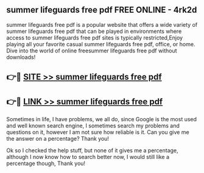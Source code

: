 ## summer lifeguards free pdf FREE ONLINE - 4rk2d

summer lifeguards free pdf is a popular website that offers a wide variety of summer lifeguards free pdf that can be played in environments where access to summer lifeguards free pdf sites is typically restricted,Enjoy playing all your favorite casual summer lifeguards free pdf, office, or home. Dive into the world of online freesummer lifeguards free pdf without downloads!

## 👉🔴 [SITE >> summer lifeguards free pdf](http://news.freeplayer.one?title=summer_lifeguards_free_pdf&ref=FRRE)

## 👉🔴 [LINK >> summer lifeguards free pdf](http://news.freeplayer.one?title=summer_lifeguards_free_pdf&ref=FREE)

Sometimes in life, I have problems, we all do, since Google is the most used and well known search engine, I sometimes search my problems and questions on it, however I am not sure how reliable is it. Can you give me the answer on a percentage? Thank you!

Ok so I checked the help stuff, but none of it gives me a percentage, although I now know how to search better now, I would still like a percentage though, Thank you!